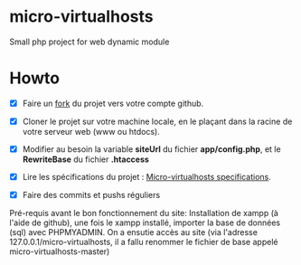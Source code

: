 # micro-virtualhosts
Small php project for web dynamic module

# Howto

- [x] Faire un [fork](https://github.com/jcheron/micro-virtualhosts/#fork-destination-box) du projet vers votre compte github.
- [x] Cloner le projet sur votre machine locale, en le plaçant dans la racine de votre serveur web (www ou htdocs).
- [x] Modifier au besoin la variable **siteUrl** du fichier **app/config.php**, et le **RewriteBase** du fichier **.htaccess**
- [x] Lire les spécifications du projet : [Micro-virtualhosts specifications](http://slamwi.kobject.net/php-rt/projets/projet-2017).
- [x] Faire des commits et pushs réguliers 




Pré-requis avant le bon fonctionnement du site:
	Installation de xampp (à l'aide de github), une fois le xampp installé, importer la base de données (sql) avec PHPMYADMIN.
	On a ensutie accès au site (via l'adresse 127.0.0.1/micro-virtualhosts, il a fallu renommer le fichier de base appelé micro-virtualhosts-master)

